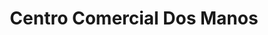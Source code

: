 ---
title: "Centro Comercial Dos Manos"
url: /caracas/centro-comercial-dos-manos/
shop: centro comercial
---
